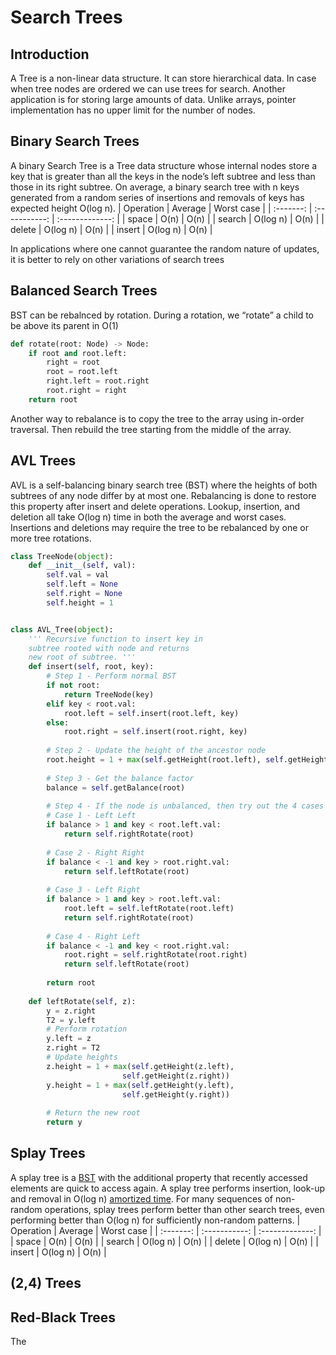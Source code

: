 # Search Trees

## Introduction
A Tree is a non-linear data structure. It can store hierarchical data. In case when tree nodes are ordered we can use trees for search. Another application is for storing large amounts of data. Unlike arrays, pointer implementation has no upper limit for the number of nodes.

## Binary Search Trees
A binary Search Tree is a Tree data structure whose internal nodes store a key that is greater than all the keys in the node’s left subtree and less than those in its right subtree. On average, a binary search tree with n keys generated from a random series of insertions and removals of keys has expected height O(log n). 
| Operation | Average       | Worst case      |
| :-------: | :-----------: | :-------------: |
| space     | O(n)          | O(n)            |
| search    | O(log n)      | O(n)            |
| delete    | O(log n)      | O(n)            |
| insert    | O(log n)      | O(n)            |  

In applications where one cannot guarantee the random nature of updates, it is better to rely on other variations of search trees

## Balanced Search Trees
BST can be rebalnced by rotation. During a rotation, we “rotate” a child to be above its parent in O(1)
```Python
def rotate(root: Node) -> Node:
    if root and root.left:
        right = root
        root = root.left
        right.left = root.right
        root.right = right
    return root
```
Another way to rebalance is to copy the tree to the array using in-order traversal. Then rebuild the tree starting from the middle of the array.


## AVL Trees
AVL is a self-balancing binary search tree (BST) where the heights of both subtrees of any node differ by at most one. Rebalancing is done to restore this property after insert and delete operations. Lookup, insertion, and deletion all take O(log n) time in both the average and worst cases. Insertions and deletions may require the tree to be rebalanced by one or more tree rotations.
```Python
class TreeNode(object):
    def __init__(self, val):
        self.val = val
        self.left = None
        self.right = None
        self.height = 1


class AVL_Tree(object):
    ''' Recursive function to insert key in 
    subtree rooted with node and returns
    new root of subtree. '''
    def insert(self, root, key):
        # Step 1 - Perform normal BST
        if not root:
            return TreeNode(key)
        elif key < root.val:
            root.left = self.insert(root.left, key)
        else:
            root.right = self.insert(root.right, key)
 
        # Step 2 - Update the height of the ancestor node
        root.height = 1 + max(self.getHeight(root.left), self.getHeight(root.right))
 
        # Step 3 - Get the balance factor
        balance = self.getBalance(root)
 
        # Step 4 - If the node is unbalanced, then try out the 4 cases
        # Case 1 - Left Left
        if balance > 1 and key < root.left.val:
            return self.rightRotate(root)
 
        # Case 2 - Right Right
        if balance < -1 and key > root.right.val:
            return self.leftRotate(root)
 
        # Case 3 - Left Right
        if balance > 1 and key > root.left.val:
            root.left = self.leftRotate(root.left)
            return self.rightRotate(root)
 
        # Case 4 - Right Left
        if balance < -1 and key < root.right.val:
            root.right = self.rightRotate(root.right)
            return self.leftRotate(root)
 
        return root
 
    def leftRotate(self, z):
        y = z.right
        T2 = y.left
        # Perform rotation
        y.left = z
        z.right = T2
        # Update heights
        z.height = 1 + max(self.getHeight(z.left),
                         self.getHeight(z.right))
        y.height = 1 + max(self.getHeight(y.left),
                         self.getHeight(y.right))
 
        # Return the new root
        return y

```

## Splay Trees
A splay tree is a [BST](https://en.wikipedia.org/wiki/Binary_search_tree) with the additional property that recently accessed elements are quick to access again. A splay tree performs insertion, look-up and removal in O(log n) [amortized time](https://en.wikipedia.org/wiki/Amortized_analysis). For many sequences of non-random operations, splay trees perform better than other search trees, even performing better than O(log n) for sufficiently non-random patterns.
| Operation | Average       | Worst case      |
| :-------: | :-----------: | :-------------: |
| space     | O(n)          | O(n)            |
| search    | O(log n)      | O(n)            |
| delete    | O(log n)      | O(n)            |
| insert    | O(log n)      | O(n)            |  

## (2,4) Trees

## Red-Black Trees
The 